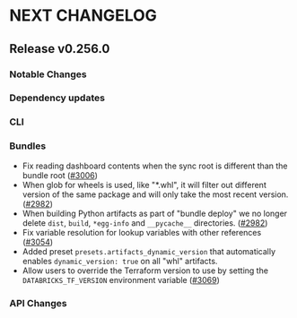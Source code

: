 # NEXT CHANGELOG

## Release v0.256.0

### Notable Changes

### Dependency updates

### CLI

### Bundles
* Fix reading dashboard contents when the sync root is different than the bundle root ([#3006](https://github.com/databricks/cli/pull/3006))
* When glob for wheels is used, like "\*.whl", it will filter out different version of the same package and will only take the most recent version. ([#2982](https://github.com/databricks/cli/pull/2982))
* When building Python artifacts as part of "bundle deploy" we no longer delete `dist`, `build`, `*egg-info` and `__pycache__` directories. ([#2982](https://github.com/databricks/cli/pull/2982))
* Fix variable resolution for lookup variables with other references ([#3054](https://github.com/databricks/cli/pull/3054))
* Added preset `presets.artifacts_dynamic_version` that automatically enables `dynamic_version: true` on all "whl" artifacts.
* Allow users to override the Terraform version to use by setting the `DATABRICKS_TF_VERSION` environment variable ([#3069](https://github.com/databricks/cli/pull/3069))

### API Changes
